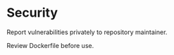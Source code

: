 # Security

Report vulnerabilities privately to repository maintainer. 

Review Dockerfile before use.